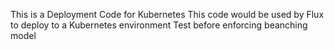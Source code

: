 This is a Deployment Code for Kubernetes
This code would be used by Flux to deploy to a Kubernetes environment
Test before enforcing beanching model
